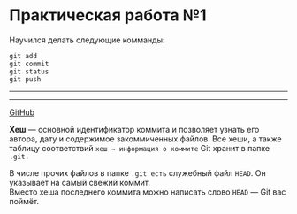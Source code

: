# Практическая работа №1  
Научился делать следующие комманды:
```
git add
git commit
git status
git push
```
---  

___  

[GitHub](https://github.com/ "Ссылка на сайт")  

__Хеш__ — основной идентификатор коммита и позволяет узнать его автора, дату и содержимое закоммиченных файлов.
Все хеши, а также таблицу соответствий ```хеш → информация о коммите``` Git хранит в папке ```.git.```  

В числе прочих файлов в папке ```.git есть``` служебный файл ```HEAD```. Он указывает на самый свежий коммит.  
Вместо хеша последнего коммита можно написать слово ```HEAD``` — Git вас поймёт.